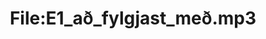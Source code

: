 ---
title: File:E1_að_fylgjast_með.mp3
recording of: að fylgjast með
reading speed: slow
speaker: E
license: CC0
---